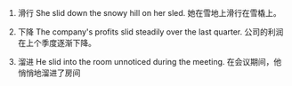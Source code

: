 1. 滑行
She slid down the snowy hill on her sled.
她在雪地上滑行在雪橇上。

2. 下降
The company's profits slid steadily over the last quarter.
公司的利润在上个季度逐渐下降。

3. 溜进
He slid into the room unnoticed during the meeting.
在会议期间，他悄悄地溜进了房间
